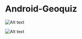 # Android-Geoquiz


![Alt text](https://github.com/Maysaraodeh/Android-Geoquiz/blob/master/screenshots/Screen%20Shot%202017-10-29%20at%201.15.23%20AM.png "Portrait mode")

![Alt text](https://github.com/Maysaraodeh/Android-Geoquiz/blob/master/screenshots/Screen%20Shot%202017-10-29%20at%201.15.51%20AM.png "Landscape mode")
